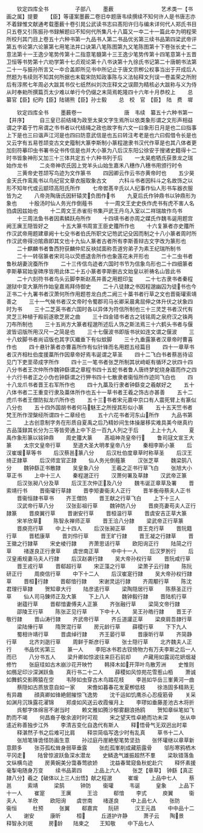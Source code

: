 <!-- { "loadSidebar": true } -->
　　钦定四库全书　　　　　子部八
　　墨薮　　　　　　　　　艺术类一【书画之属】提要
　　【臣】等谨案墨薮二卷旧夲题唐韦续撰续不知何许人是书唐志亦不着録惟文献通考载墨薮十卷引晁公武读书志曰髙阳许归与编未详何代人郑氏书目只五卷又引陈振孙书録解题曰不知何代所集凡十八篇又一夲二十一篇此夲为明程荣所校刋其门目上卷五十六种书第一九品书人第二书品优劣第三续书品第四梁武帝评第五书论第六论篆第七用笔法并口诀第八笔陈图第九又笔陈图第十下卷张长史十二意法第十一王逸少笔势传第十二指意笔髓第十三王逸少笔势传第十四笔意第十五晋卫恒等书势第十六劝学第十七贞观论第十八书诀第十九徐氏书记第二十唐朝书法第二十一与振孙所言又一夲合盖即所见书中所记止于唐文宗栁公权事当出于开成后人然题为韦续则不知其何所据也末载宋防知政事陈与义法帖释文刋误一卷盖荣之所附后有淳熈七年周必大跋其书仅七纸然纠刘次庄释文之误颇为精核必大跋称与义为侍从时奉勑所撰篇页太少难以单行今仍缀之末简焉乾隆四十六年十月恭校上
　　总纂官【臣】纪昀【臣】陆锡熊【臣】孙士毅
　　总　校　官　【臣】　陆　费　墀




　　钦定四库全书
　　墨薮卷一　　　　　　　　唐　韦续　纂五十六种书第一【并序】
　　自三皇已前结绳为政至太昊文字生焉所以依类象形谓之文形声相益谓之字着于竹帛谓之书书者以代结绳之政也故字有六文一曰象形日月是也二曰指事上下是也三曰谐声江河是也四曰防意武信是也五曰转注考老是也六曰假借令长是也又云字有五易苍颉变古文史籀制大篆李斯制小篆程邈隶书汉代作草是也其八体者更加刻符摹印虫书署书殳书传信是也并大小篆为八后汉东阳公徐安于搜诸史籍得十二时书皆象神形又加三十三体共定五十六种书列于后
　　一太昊庖牺氏获景龙之瑞始作龙书
　　二炎帝神农氏因上党羊头山始生嘉禾八穗作八穗书用颁行时令
　　三黄帝史苍颉写鸟迹为文作篆书
　　四因卿云作云书亦黄帝时也
　　五少昊金天氏作鸾鳯书以鸟纪官文章衣服取象古文
　　六科斗书者因科斗之名故饰之以形不知年代或云颛顼高阳氏所作
　　七帝喾髙辛氏以人纪事作仙人形书车器衣服皆为之
　　八帝尧陶唐氏因轩辕灵负图作书
　　九夏后氏作钟鼎书以钟鼎形为象也
　　十殷汤时仙人务光作倒薤书
　　十一周文王史史佚作虎书有虎不害人名驺虞因兹始也
　　十二周文王赤雀衔书集戸武王丹乌入室以二祥瑞故作鸟书
　　十三周法鱼书者因素鳞跃舟所作
　　十四填书者亦周之媒氏作魏韦诞用题宫阙王廙王隠皆好之
　　十五大篆书周宣王臣史籒所作也
　　十六复篆者亦史籒所作汉武帝用题建章阙十七殳书者伯氏所职文记笏武记殳因而制之十八小篆者周时所作汉武帝得汾隂鼎即其文也十九仙人篆者古者所有李斯善辩古文字改为篆形也
　　二十麒麟书者鲁西狩获麟仲尼反袂拭面称吾道穷弟子为素王纪瑞所制书
　　二十一转宿篆者宋司马以荧惑退舎所作也象莲花未开形也
　　二十二虫书者鲁秋胡妻浣蚕所作
　　二十三传信鸟迹者六国时书节为信象鸟形也二十四细篆者李斯摹冩始皇碑序皆用此体二十五小篆者李斯删古文始皇以祈祷名山皆此书
　　二十六刻符书者鸟头云脚李斯赵髙并善之用题印玺
　　二十七古隶书者秦程邈狱中变大篆所作始皇嘉焉拜侍御史
　　二十八徒隷之书因程邈幽囚为徒书也今正书二十九署书者汉萧何所作用题苍龙白虎二阙三十藁书者行草之文也晋衞瓘索靖善之
　　三十一气候书者汉文帝时令蜀郡司马长卿采晨禽屈伸之体升伏之状象四时为书
　　三十二芝英书者六国时各以异体为符信所制也三十三灵芝书者汉代有灵芝三种植于殿前遂歌芝房之曲
　　三十四金错书者古之钱铭周之泉府汉之铢两刀布所制也
　　三十五尚方大篆者程邈所述后人饰之斯法焉三十六鹤头书者与偃波皆诏版所用汉尺一之简是也
　　三十七偃波书即版书状如连文谓之偃波
　　三十八蚊脚书者尚诏版也其字仄纎垂下有似蚊脚
　　三十九垂露篆者汉章帝时曹喜作也
　　四十悬针篆者亦曹喜所作有似针锋而名用题五经篇目
　　四十一章草书者汉齐相杜伯度援藁所作因章帝好焉韦诞谓之草圣
　　四十二飞白书者蔡邕待诏见门下吏垩帚成字所作
　　四十三一笔书者张芝所制其状﨑岖有循环之状四十四八分书者王次仲所作魏钟繇谓之章程书四十五蛇书者鲁人唐终梦蛇绕身寤而作之四十六行书者正之小伪也钟繇谓之行狎书四十七散隶者衞恒所作迹同飞白也
　　四十八龙爪书者晋王右军所作也
　　四十九藁及行隶者钟繇变之羲献好之
　　五十八体书者二王重变行隶及藁体所作也五十一草书者王羲之饰古亦甚善
　　五十二虎爪书者王僧防拟龙爪所作也
　　五十三书者宋元嘉中京口有人震死臂上有篆似八分也
　　五十四外国胡书者何马魅王之所授其形似小篆
　　五十五天竺书者梵王所作涅槃经所谓四十二章经也
　　五十六花书者河东山所作
　　九品书第二
　　上古创意制字务在形质自夏禹之后乃精妙间生体操屡移实难具美今继真约古品藻録其长分为三等皆旁通上中下总一百九人列之于后
　　上上十九人
　　夏禹作象形篆以铭钟鼎
　　周史籒大篆
　　髙祖神尧皇帝行
　　鲁司冦文宣王大篆
　　太宗文皇帝行草
　　至道大圣大明孝皇帝八分
　　秦相李斯小篆
　　后汉崔瑗草等书
　　后汉蔡邕篆八分
　　后汉杜伯度章草时称草圣
　　后汉王绮正隷草
　　后汉师宜官正隷
　　仙人务光倒薤篆
　　汉张芝草
　　魏梁鹄八分
　　魏钟繇正书散隷
　　吴皇象八分
　　王羲之正书行草飞白
　　张旭大小草正书
　　上中十三人
　　秦程邈正行
　　汉萧何署及草隷
　　汉武帝正篆
　　后汉张昶八分及草
　　后汉王次仲正及八分
　　魏韦诞正章草及署
　　晋索靖行书
　　晋衞瓘行草隷
　　晋李矩妻衞夫人正行
　　晋羊衡母蔡夫人正书
　　晋衞恒隷书草书
　　齐王僧防
　　晋王献之行草飞白
　　上下十三人
　　汉武帝行草八分
　　汉张彭祖行草
　　魏钟防八分
　　晋庾亮妻苟夫人正行隷篆
　　晋庾翼行草
　　晋谢安行草
　　晋桓温行草
　　晋虞安吉正草大篆
　　宋羊欣草
　　陈智永禅师正草
　　晋王洽八分隷
　　梁武帝正行草篆
　　晋庾亮行草
　　中上十四人
　　后汉张昶正草
　　晋王克行草
　　晋阮籍行草
　　晋嵇康草
　　晋刘伶行草
　　晋王旷行隷
　　晋王凝之行隷草
　　晋王徽之行隷草
　　宋史棱行隷
　　齐萧思话行草
　　欧阳询正行
　　陆简之行草
　　禇遂良正行隶草
　　虞世南正草
　　中中十一人
　　后汉罗肹行
　　后汉皇甫规妻马夫人行隷
　　后汉赵袭行隷
　　吴大帝孙权行草
　　晋阮咸行草
　　晋王戎行草
　　晋郗超行草
　　宋正藻之行草
　　梁萧子云行隷
　　陈阮研正行
　　周庾信行草
　　中下十二人
　　后汉崔寔行隷
　　吴大帝孙权行隷草
　　晋桓行隷
　　晋郗愔行隷
　　宋谢灵运行隷
　　齐周颙行草
　　陈沈君理行草隷
　　贺知章大行
　　陆彦逺行草
　　梁陶隠居行草
　　陈蔡圣正行草
　　仙人司马錬师正及大篆
　　下上八人
　　魏钟毅行隷
　　晋陆机行草
　　谢蕴行草
　　晋郗愔妻傅夫人正篆
　　齐张融行草
　　梁简文帝行隷
　　邵陵王行草
　　陈张正见行草
　　下中十人
　　吴王孙皓行隷
　　晋王子敬行隷
　　晋山涛行隷
　　齐武帝行草
　　齐丘道讙正草
　　梁庾肩吾隷行草
　　梁陆倕行草
　　隋贺混行草
　　房元龄行草
　　薛稷行草
　　下下九人
　　蜀相许靖行草
　　晋虞绰行隷
　　齐王晏行草
　　晋康昕行草
　　齐简静行草
　　北齐刘逖行草
　　周鲜于斯彦行草
　　张士隠行草
　　北齐魏夫人正行
　　书品优劣第三
　　篆一人
　　李阳冰书若古钗倚物力有万夫李斯之后一人而已
　　八分书五人
　　梁升卿如惊波往来巨石前却
　　卢藏用如露润花妍烟凝修竹
　　张庭珪如古木崩沙花开映竹
　　韩择木如开萍叶鸟散芳洲
　　史惟则如鴈足印沙深渊跃鱼
　　真行书二十二人
　　薛稷如风惊苑花雪惹山栢
　　萧诚如舞鹤交影腾猿在空
　　韦陟如虫穿古木鸟踏花枝
　　李邕如华岳三峯黄河一曲
　　蔡隠如古质放意自如一家
　　宋儋如暮春花发夏栁低枝
　　徐浩固多精熟无有异趣
　　顔真卿如锋絶劒摧惊飞逸势
　　沈千运如饥鹰杀心忍瘦筋骨
　　关采如渊月沉珠露花濯锦
　　郑虔如风送云收霞催月上
　　李璆如垂藤差池古木将折
　　呉郁字体绵宻不谢当时
　　赖文雅如腾沙郁雾翻浪扬鸥
　　贺知章纵笔如飞酌而不竭
　　何昌裔子敬余波时时可观
　　宋之望天性卓絶而功未深
　　张从申逺近称善独步江外
　　李清吉变化自逸代有斯人
　　释悟骨气无双迥出时辈
　　释湛然子书之后难可比肩
　　释崇简临写逸少时有乱真
　　草书十二人
　　张旭笔锋诡怪防画生意
　　孙过庭丹崖絶壑笔势坚劲
　　张怀瓘继以章草新意颇多
　　张芬孤松耸身弱草垂露
　　张彪孤峯削成藏筋露骨
　　邬彤寒鸦栖木平冈走
　　陆曾惊波跃鱼深水潜龙
　　史鳞逸气雄振超然不羣
　　梁耿错落鱼文纵横鸟迹
　　房黄婉美分霭春莺欲娇
　　沈益春鹭窥鱼秋蛇赴穴
　　释怀素援毫掣电随身万变
　　续书品苐四
　　上品上六人
　　张芝【章草】　钟繇【真正隷八分】羲之【破体以上三人出悟】献之程邈　　　崔瑗
　　上品中七人
　　蔡邕　　　索靖　　　梁鹄　　　钟防
　　衞瓘　　　韦诞　　　皇象
　　上品下十一人
　　崔寔　　　王廙　　　王洽　　　郗愔
　　李式　　　庾翼　　　衞夫人　　羊欣
　　欧阳询　　虞世南　　禇遂良
　　中上品七人
　　张防　　　衞恒　　　杜预　　　张翼
　　郗嘉宾　　阮研　　　汉王元昌
　　中中品十二人
　　谢安　　　康昕　　　桓　　　丘道护许静　　　萧子云　　陶景　　释智永刘珉　　　房龄　　陆柬之　　王知敬
　　中下品七人
